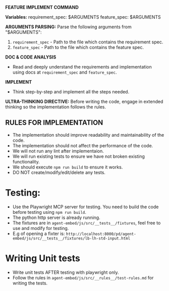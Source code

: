 **FEATURE IMPLEMENT COMMAND**

**Variables:**
requirement_spec: $ARGUMENTS
feature_spec: $ARGUMENTS

**ARGUMENTS PARSING:**
Parse the following arguments from "$ARGUMENTS":
1. `requirement_spec` - Path to the file which contains the requirement spec.
2. `feature_spec` - Path to the file which contains the feature spec.

**DOC & CODE ANALYSIS**
- Read and deeply understand the requirements and implementation using docs at `requirement_spec` and `feature_spec`. 

**IMPLEMENT**
- Think step-by-step and implement all the steps needed.

**ULTRA-THINKING DIRECTIVE:**
Before writing the code, engage in extended thinking so the implementation follows the rules.

## RULES FOR IMPLEMENTATION
- The implementation should improve readability and maintainability of the code. 
- The implementation should not affect the performance of the code.
- We will not run any lint after implementaion.
- We will run existing tests to ensure we have not broken existing functionality.
- We should execute `npm run build` to ensure it works.
- DO NOT create/modify/edit/delete any tests.


# Testing: 
- Use the Playwright MCP server for testing. You need to build the code before testing using `npm run build`.
- The python http server is already running.
- The fixtures are in `agent-embed/js/src/__tests__/fixtures`, feel free to use and modify for testing.
- E.g of opening a fixter is: `http://localhost:8000/pd/agent-embed/js/src/__tests__/fixtures/lb-lh-std-input.html`


# Writing Unit tests
- Write unit tests AFTER testing with playwright only.
- Follow the rules in `agent-embed/js/src/__rules__/test-rules.md` for writing the tests.


